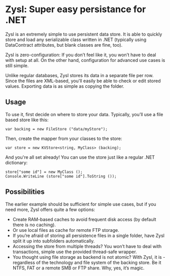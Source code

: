 Zysl: Super easy persistance for .NET
=

Zysl is an extremely simple to use persistent data store. It is able to quickly store and load any serializable class written in .NET (typically using DataContract attributes, but blank classes are fine, too).

Zysl is zero-configuration: If you don’t feel like it, you won’t have to deal with setup at all. On the other hand, configuration for advanced use cases is still simple.

Unlike regular databases, Zysl stores its data in a separate file per row. Since the files are XML-based, you'll easily be able to check or edit stored values. Exporting data is as simple as copying the folder.

Usage
-

To use it, first decide on where to store your data. Typically, you’ll use a file based store like this:

    var backing = new FileStore ("data/myStore");

Then, create the mapper from your classes to the store:

    var store = new KVStore<string, MyClass> (backing);

And you're all set already! You can use the store just like a regular .NET dictionary:

    store["some id"] = new MyClass ();
    Console.WriteLine (store["some id"].ToString ());

Possibilities
-

The earlier example should be sufficient for simple use cases,  but if you need more, Zysl offers quite a few options:

* Create RAM-based caches to avoid frequent disk access (by default there is no caching).
* Or use local files as cache for remote FTP storage.
* If you’re afraid of storing all persistence files in a single folder, have Zysl split it up into subfolders automatically.
* Accessing the store from multiple threads? You won’t have to deal with transactions, simple use the provided thread-safe wrapper.
* You thought using file storage as backend is not atomic? With Zysl, it is - regardless of the technology and file system of the backing store. Be it NTFS, FAT or a remote SMB or FTP share. Why, yes, it’s magic.

